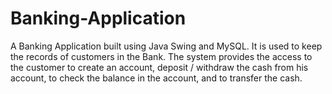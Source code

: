 # Banking-Application                                                                                                                               

A Banking Application built using Java Swing and MySQL. It is used to keep the records of customers in the Bank. The system provides the access to the customer to create an account, deposit / withdraw the cash from his account, to check the balance in the account, and to transfer the cash.
                         











                 
